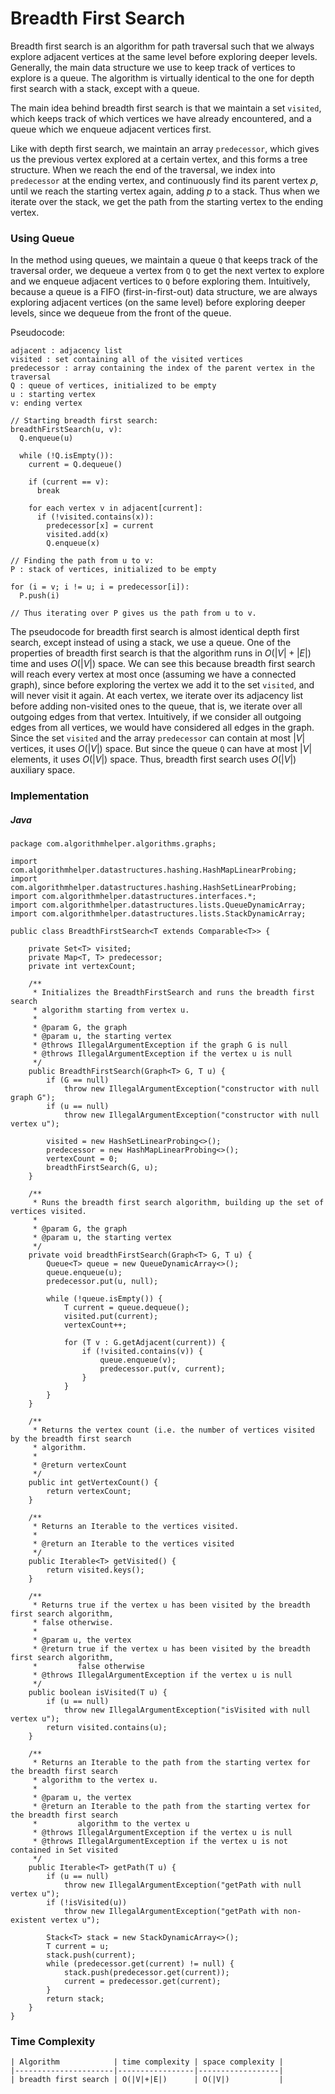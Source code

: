 # Breadth First Search

Breadth first search is an algorithm for path traversal such that we always explore adjacent 
vertices at the same level before exploring deeper levels. Generally, the main data structure we 
use to keep track of vertices to explore is a queue. The algorithm is virtually identical to the one 
for depth first search with a stack, except with a queue. 

The main idea behind breadth first search is that we maintain a set `visited`, which keeps track of 
which vertices we have already encountered, and a queue which we enqueue adjacent vertices first.

Like with depth first search, we maintain an array `predecessor`, which gives us the previous vertex 
explored at a certain vertex, and this forms a tree structure. When we reach the end of the 
traversal, we index into `predecessor` at the ending vertex, and continuously find its parent 
vertex $p$, until we reach the starting vertex again, adding $p$ to a stack. Thus when we iterate
over the stack, we get the path from the starting vertex to the ending vertex.

### Using Queue

In the method using queues, we maintain a queue `Q` that keeps track of the traversal order, we 
dequeue a vertex from `Q` to get the next vertex to explore and we enqueue adjacent vertices to 
`Q` before exploring them. Intuitively, because a queue is a FIFO (first-in-first-out) data 
structure, we are always exploring adjacent vertices (on the same level) before exploring deeper
levels, since we dequeue from the front of the queue. 

Pseudocode:

```
adjacent : adjacency list
visited : set containing all of the visited vertices
predecessor : array containing the index of the parent vertex in the traversal
Q : queue of vertices, initialized to be empty
u : starting vertex
v: ending vertex

// Starting breadth first search:
breadthFirstSearch(u, v):
  Q.enqueue(u)

  while (!Q.isEmpty()):
    current = Q.dequeue()

    if (current == v):
      break

    for each vertex v in adjacent[current]:
      if (!visited.contains(x)):
        predecessor[x] = current
        visited.add(x)
        Q.enqueue(x)

// Finding the path from u to v:
P : stack of vertices, initialized to be empty

for (i = v; i != u; i = predecessor[i]):
  P.push(i)

// Thus iterating over P gives us the path from u to v.
```

The pseudocode for breadth first search is almost identical depth first search, except instead of 
using a stack, we use a queue. One of the properties of breadth first search is that the algorithm 
runs in $O(|V|+|E|)$ time and uses $O(|V|)$ space. We can see this because breadth first search will
reach every vertex at most once (assuming we have a connected graph), since before exploring the 
vertex we add it to the set `visited`, and will never visit it again. At each vertex, we iterate
over its adjacency list before adding non-visited ones to the queue, that is, we iterate over all
outgoing edges from that vertex. Intuitively, if we consider all outgoing edges from all vertices,
we would have considered all edges in the graph. Since the set `visited` and the array `predecessor`
can contain at most $|V|$ vertices, it uses $O(|V|)$ space. But since the queue `Q` can have at most
$|V|$ elements, it uses $O(|V|)$ space. Thus, breadth first search uses $O(|V|)$ auxiliary space.

### Implementation

##### Java

```
package com.algorithmhelper.algorithms.graphs;

import com.algorithmhelper.datastructures.hashing.HashMapLinearProbing;
import com.algorithmhelper.datastructures.hashing.HashSetLinearProbing;
import com.algorithmhelper.datastructures.interfaces.*;
import com.algorithmhelper.datastructures.lists.QueueDynamicArray;
import com.algorithmhelper.datastructures.lists.StackDynamicArray;

public class BreadthFirstSearch<T extends Comparable<T>> {

    private Set<T> visited;
    private Map<T, T> predecessor;
    private int vertexCount;

    /**
     * Initializes the BreadthFirstSearch and runs the breadth first search
     * algorithm starting from vertex u.
     *
     * @param G, the graph
     * @param u, the starting vertex
     * @throws IllegalArgumentException if the graph G is null
     * @throws IllegalArgumentException if the vertex u is null
     */
    public BreadthFirstSearch(Graph<T> G, T u) {
        if (G == null)
            throw new IllegalArgumentException("constructor with null graph G");
        if (u == null)
            throw new IllegalArgumentException("constructor with null vertex u");

        visited = new HashSetLinearProbing<>();
        predecessor = new HashMapLinearProbing<>();
        vertexCount = 0;
        breadthFirstSearch(G, u);
    }

    /**
     * Runs the breadth first search algorithm, building up the set of vertices visited.
     *
     * @param G, the graph
     * @param u, the starting vertex
     */
    private void breadthFirstSearch(Graph<T> G, T u) {
        Queue<T> queue = new QueueDynamicArray<>();
        queue.enqueue(u);
        predecessor.put(u, null);

        while (!queue.isEmpty()) {
            T current = queue.dequeue();
            visited.put(current);
            vertexCount++;

            for (T v : G.getAdjacent(current)) {
                if (!visited.contains(v)) {
                    queue.enqueue(v);
                    predecessor.put(v, current);
                }
            }
        }
    }

    /**
     * Returns the vertex count (i.e. the number of vertices visited by the breadth first search
     * algorithm.
     *
     * @return vertexCount
     */
    public int getVertexCount() {
        return vertexCount;
    }

    /**
     * Returns an Iterable to the vertices visited.
     *
     * @return an Iterable to the vertices visited
     */
    public Iterable<T> getVisited() {
        return visited.keys();
    }

    /**
     * Returns true if the vertex u has been visited by the breadth first search algorithm,
     * false otherwise.
     *
     * @param u, the vertex
     * @return true if the vertex u has been visited by the breadth first search algorithm,
     *         false otherwise
     * @throws IllegalArgumentException if the vertex u is null
     */
    public boolean isVisited(T u) {
        if (u == null)
            throw new IllegalArgumentException("isVisited with null vertex u");
        return visited.contains(u);
    }

    /**
     * Returns an Iterable to the path from the starting vertex for the breadth first search
     * algorithm to the vertex u.
     *
     * @param u, the vertex
     * @return an Iterable to the path from the starting vertex for the breadth first search
     *         algorithm to the vertex u
     * @throws IllegalArgumentException if the vertex u is null
     * @throws IllegalArgumentException if the vertex u is not contained in Set visited
     */
    public Iterable<T> getPath(T u) {
        if (u == null)
            throw new IllegalArgumentException("getPath with null vertex u");
        if (!isVisited(u))
            throw new IllegalArgumentException("getPath with non-existent vertex u");

        Stack<T> stack = new StackDynamicArray<>();
        T current = u;
        stack.push(current);
        while (predecessor.get(current) != null) {
            stack.push(predecessor.get(current));
            current = predecessor.get(current);
        }
        return stack;
    }
}
```

### Time Complexity

```
| Algorithm            | time complexity | space complexity |
|----------------------|-----------------|------------------|
| breadth first search | O(|V|+|E|)      | O(|V|)           |
```
